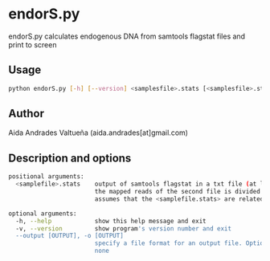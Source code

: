 # endorS.py
endorS.py calculates endogenous DNA from samtools flagstat files and print to screen

## Usage 
```bash
python endorS.py [-h] [--version] <samplesfile>.stats [<samplesfile>.stats]
```

## Author
Aida Andrades Valtueña (aida.andrades[at]gmail.com)

## Description and options
```bash
positional arguments:
  <samplefile>.stats    output of samtools flagstat in a txt file (at least one required). If two files are supplied,
                        the mapped reads of the second file is divided by the total reads in the first, since it
                        assumes that the <samplefile.stats> are related to the same sample. Useful after BAM filtering

optional arguments:
  -h, --help            show this help message and exit
  -v, --version         show program's version number and exit
  --output [OUTPUT], -o [OUTPUT]
                        specify a file format for an output file. Options: <json> for a MultiQC json output. Default:
                        none
```
